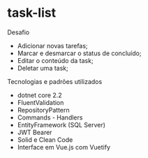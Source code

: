 # task-list

Desafio 
  * Adicionar novas tarefas;
  * Marcar e desmarcar o status de concluído;
  * Editar o conteúdo da task;
  * Deletar uma task;
  
Tecnologias e padrões utilizados
  - dotnet core 2.2
  - FluentValidation
  - RepositoryPattern
  - Commands - Handlers
  - EntityFramework (SQL Server)
  - JWT Bearer
  - Solid e Clean Code
  - Interface em Vue.js com Vuetify
 
